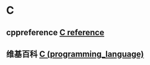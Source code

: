 # C

## cppreference [C reference](https://en.cppreference.com/w/c)



## 维基百科 [C (programming_language)](https://en.wikipedia.org/wiki/C_(programming_language))



